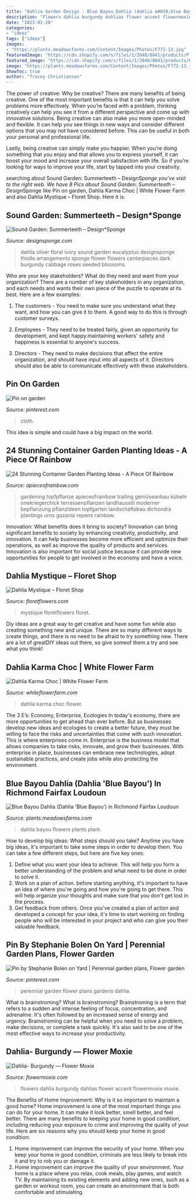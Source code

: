 ```yaml
---
title: "Dahlia Garden Design : Blue Bayou Dahlia (dahlia &#039;blue Bayou&#039;) In Richmond Fairfax Loudoun"
description: "Flowers dahlia burgundy dahlias flower accent flowermoxie moxie"
date: "2023-01-20"
categories:
- "ideas"
tags: ["ideas"]
images:
- "https://plants.meadowsfarms.com/Content/Images/Photos/F772-13.jpg"
featuredImage: "https://cdn.shopify.com/s/files/1/2048/8041/products/Floret_Dahlia_Mystique_IMG_7988_1024x1024.jpg?v=1499809413"
featured_image: "https://cdn.shopify.com/s/files/1/2048/8041/products/Floret_Dahlia_Mystique_IMG_7988_1024x1024.jpg?v=1499809413"
image: "https://plants.meadowsfarms.com/Content/Images/Photos/F772-13.jpg"
ShowToc: true
author: "Tracey Christiansen"
---
```



The power of creative: Why be creative?
There are many benefits of being creative. One of the most important benefits is that it can help you solve problems more effectively. When you’re faced with a problem, thinking creatively can help you see it from a different perspective and come up with innovative solutions.
Being creative can also make you more open-minded and flexible. It can help you see things in new ways and consider different options that you may not have considered before. This can be useful in both your personal and professional life.

Lastly, being creative can simply make you happier. When you’re doing something that you enjoy and that allows you to express yourself, it can boost your mood and increase your overall satisfaction with life. So if you’re looking for ways to improve your life, start by tapped into your creativity.

	

		
searching about Sound Garden: Summerteeth – Design*Sponge you've visit to the right web. We have 8 Pics about Sound Garden: Summerteeth – Design*Sponge like Pin on garden, Dahlia Karma Choc | White Flower Farm and also Dahlia Mystique – Floret Shop. Here it is:
		
    
## Sound Garden: Summerteeth – Design*Sponge

<img loading=lazy src="http://www.designsponge.com/wp-content/uploads/2012/10/KarenWise_D-S_WilcoFlowers50.jpg" onerror="this.onerror=null;this.src='https://tse4.mm.bing.net/th?id=OIP.eV253aJMmOEwUq_4tVxVywHaLH&amp;pid=15.1';" alt="Sound Garden: Summerteeth – Design*Sponge">

_Source: designsponge.com_

>dahlia silver floral ivory sound garden eucalyptus designsponge thistle arrangements sponge flower flowers centerpieces dark burgundy cabbage roses seeded blossoms. 

	

Who are your key stakeholders? What do they need and want from your organization?
There are a number of key stakeholders in any organization, and each needs and wants their own piece of the puzzle to operate at its best. Here are a few examples:
1. The customers - You need to make sure you understand what they want, and how you can give it to them. A good way to do this is through customer surveys.

2. Employees - They need to be treated fairly, given an opportunity for development, and kept happy.maintaining workers' safety and happiness is essential to anyone's success.

3. Directors - They need to make decisions that affect the entire organization, and should have input into all aspects of it. Directors should also be able to communicate effectively with these stakeholders.

    
## Pin On Garden

<img loading=lazy src="https://i.pinimg.com/736x/eb/17/e2/eb17e201af0cde11de1310e90e7d1b2e--plant-propagation-mulches.jpg" onerror="this.onerror=null;this.src='https://tse1.mm.bing.net/th?id=OIP.T-OQpaJUg8gEyKdX4wi7jwHaFj&amp;pid=15.1';" alt="Pin on garden">

_Source: pinterest.com_

>cloth. 

	

This idea is simple and could have a big impact on the world.

    
## 24 Stunning Container Garden Planting Ideas - A Piece Of Rainbow

<img loading=lazy src="https://www.apieceofrainbow.com/wp-content/uploads/2019/06/container-garden-plants-planter-pot-ideas-flower-gardening-plant-list-combination-landscape-design-patio-pots-apieceofrainbow-6-611x1024.jpg" onerror="this.onerror=null;this.src='https://tse3.mm.bing.net/th?id=OIP.qC4c1w3Ynh_P8FPG09jnGgHaMa&amp;pid=15.1';" alt="24 Stunning Container Garden Planting Ideas - A Piece Of Rainbow">

_Source: apieceofrainbow.com_

>gardening topfpflanze apieceofrainbow trailing gemüseanbau kübeln onekriegerchick terrassenpflanzen landhausstil moderner bepflanzung pflanzideen topfgarten landschaftsbau dichondra plantings urns gazania repens rainbow. 

	

Innovation: What benefits does it bring to society?
Innovation can bring significant benefits to society by enhancing creativity, productivity, and innovation. It can help businesses become more efficient and optimize their operations, as well as improve the quality of products and services. Innovation is also important for social justice because it can provide new opportunities for people to get involved in the economy and have a voice.

    
## Dahlia Mystique – Floret Shop

<img loading=lazy src="https://cdn.shopify.com/s/files/1/2048/8041/products/Floret_Dahlia_Mystique_IMG_7988_1024x1024.jpg?v=1499809413" onerror="this.onerror=null;this.src='https://tse3.mm.bing.net/th?id=OIP.fhEce8BDSNrUCZ0tvv4n0wHaHa&amp;pid=15.1';" alt="Dahlia Mystique – Floret Shop">

_Source: floretflowers.com_

>mystique floretflowers floret. 

	

Diy ideas are a great way to get creative and have some fun while also creating something new and unique. There are so many different ways to create things, and there is no need to be afraid to try something new. There are a lot of greatDIY ideas out there, so give someof them a try and see what you think!

    
## Dahlia Karma Choc | White Flower Farm

<img loading=lazy src="https://www.whiteflowerfarm.com/mas_assets/cache/image/3/2/0/a/12810.Jpg" onerror="this.onerror=null;this.src='https://tse1.mm.bing.net/th?id=OIP.ywnXK8vNpw8vQO5awXVU2AHaHa&amp;pid=15.1';" alt="Dahlia Karma Choc | White Flower Farm">

_Source: whiteflowerfarm.com_

>dahlia karma choc flower. 

	

The 3 E’s: Economy, Enterprise, Ecologies
In today's economy, there are more opportunities to get ahead than ever before. But as businesses develop new ideas and ecologies to create a better future, they must be willing to face the risks and uncertainties that come with such innovation. This is where enterprises come in. Enterprise is the business model that allows companies to take risks, innovate, and grow their businesses. With enterprise in place, businesses can embrace new technologies, adopt sustainable practices, and create jobs while also protecting the environment.

    
## Blue Bayou Dahlia (Dahlia &#039;Blue Bayou&#039;) In Richmond Fairfax Loudoun

<img loading=lazy src="https://plants.meadowsfarms.com/Content/Images/Photos/F772-13.jpg" onerror="this.onerror=null;this.src='https://tse4.mm.bing.net/th?id=OIP.ueOXzMfNzYoGF5eQ4Ha27AHaLK&amp;pid=15.1';" alt="Blue Bayou Dahlia (Dahlia &#039;Blue Bayou&#039;) in Richmond Fairfax Loudoun">

_Source: plants.meadowsfarms.com_

>dahlia bayou flowers plants plant. 

	

How to develop big ideas: What steps should you take?
Anytime you have big ideas, it's important to take some steps in order to develop them. You can take a few different steps, but here are five key ones: 
1. Define what you want your idea to achieve. This will help you form a better understanding of the problem and what need to be done in order to solve it. 
2. Work on a plan of action. before starting anything, it's important to have an idea of where you're going and how you're going to get there. This will help organize your thoughts and make sure that you don't get lost in the process. 
3. Get feedback from others. Once you've created a plan of action and developed a concept for your idea, it's time to start working on finding people who will be interested in your project and who can give you their valuable feedback.

    
## Pin By Stephanie Bolen On Yard | Perennial Garden Plans, Flower Garden

<img loading=lazy src="https://i.pinimg.com/736x/49/21/96/492196a7dd9c605fb3cf4b4347f2c3cf--perennial-gardens-perennial-dahlia.jpg" onerror="this.onerror=null;this.src='https://tse1.mm.bing.net/th?id=OIP.zblev4AGWOKO4yEBaOuAwgHaFo&amp;pid=15.1';" alt="Pin by Stephanie Bolen on Yard | Perennial garden plans, Flower garden">

_Source: pinterest.com_

>perennial garden flower plans gardens dahlia. 

	

What is brainstroming?
What is brainstroming? Brainstroming is a term that refers to a sudden and intense feeling of focus, concentration, and adrenaline. It's often followed by an increased sense of energy and urgency. Brainstroming can be helpful when you need to solve a problem, make decisions, or complete a task quickly. It's also said to be one of the most effective ways to increase your productivity.

    
## Dahlia- Burgundy — Flower Moxie

<img loading=lazy src="https://cdn.shopify.com/s/files/1/1204/3320/products/burgd_1050x.progressive.jpg?v=1518706314" onerror="this.onerror=null;this.src='https://tse4.mm.bing.net/th?id=OIP.W7_sc5_wy-2oM6bduUdDXgHaHX&amp;pid=15.1';" alt="Dahlia- Burgundy — Flower Moxie">

_Source: flowermoxie.com_

>flowers dahlia burgundy dahlias flower accent flowermoxie moxie. 

	

The Benefits of Home Improvement: Why is it so important to maintain a good home?
Home improvement is one of the most important things you can do for your home. It can make it look better, smell better, and feel better. There are many benefits to keeping your home in good condition, including reducing your exposure to crime and improving the quality of your life. Here are six reasons why you should keep your home in good condition: 
1. Home improvement can improve the security of your home. When you keep your home in good condition, criminals are less likely to break into it and try to rob you or damage it. 
2. Home improvement can improve the quality of your environment. Your home is a place where you relax, cook meals, play games, and watch TV. By maintaining its existing elements and adding new ones, such as a garden or workout room, you can create an environment that is both comfortable and stimulating. 

